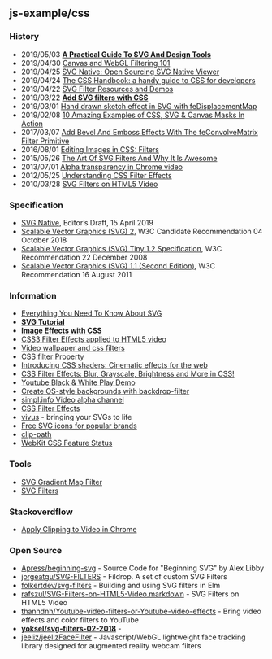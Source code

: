 ## js-example/css

### History
- 2019/05/03 [**A Practical Guide To SVG And Design Tools**](https://www.smashingmagazine.com/2019/05/svg-design-tools-practical-guide/)
- 2019/04/30 [Canvas and WebGL Filtering 101](https://tech.shutterstock.com/2019/04/30/canvas-webgl-filtering-concepts)
- 2019/04/25 [SVG Native: Open Sourcing SVG Native Viewer](https://medium.com/adobetech/svg-native-open-sourcing-svg-native-viewer-988125328a07)
- 2019/04/24 [The CSS Handbook: a handy guide to CSS for developers](https://www.freecodecamp.org/news/the-css-handbook-a-handy-guide-to-css-for-developers-b56695917d11/)
- 2019/04/22 [SVG Filter Resources and Demos](https://1stwebdesigner.com/svg-filter-resources-and-demos/)
- 2019/03/22 [**Add SVG filters with CSS**](https://www.creativebloq.com/how-to/add-svg-filters-with-css)
- 2019/03/01 [Hand drawn sketch effect in SVG with feDisplacementMap](https://lofi.codes/post/hand-drawn-sketch-effect-in-svg-with-fedisplacementmap/)
- 2019/02/08 [10 Amazing Examples of CSS, SVG & Canvas Masks In Action](https://speckyboy.com/css-svg-canvas-masks/)
- 2017/03/07 [Add Bevel And Emboss Effects With The feConvolveMatrix Filter Primitive](https://vanseodesign.com/web-design/svg-filter-primitives-feconvolvematrix/)
- 2016/08/01 [Editing Images in CSS: Filters](https://code.tutsplus.com/tutorials/editing-images-in-css-filters--cms-25948)
- 2015/05/26 [The Art Of SVG Filters And Why It Is Awesome](https://www.smashingmagazine.com/2015/05/why-the-svg-filter-is-awesome/s)
- 2013/07/01 [Alpha transparency in Chrome video](https://developers.google.com/web/updates/2013/07/Alpha-transparency-in-Chrome-video)
- 2012/05/25 [Understanding CSS Filter Effects](https://www.html5rocks.com/en/tutorials/filters/understanding-css/)
- 2010/03/28 [SVG Filters on HTML5 Video](https://www.paulirish.com/2010/svg-filters-on-html5-video/)


### Specification
- [SVG Native](https://w3c.github.io/svgwg/specs/svg-native/index.html), Editor’s Draft, 15 April 2019
- [Scalable Vector Graphics (SVG) 2](https://www.w3.org/TR/SVG2/), W3C Candidate Recommendation 04 October 2018
- [Scalable Vector Graphics (SVG) Tiny 1.2 Specification](https://www.w3.org/TR/SVGTiny12/), W3C Recommendation 22 December 2008
- [Scalable Vector Graphics (SVG) 1.1 (Second Edition)](https://www.w3.org/TR/SVG11/), W3C Recommendation 16 August 2011


### Information
- [Everything You Need To Know About SVG](https://css-tricks.com/lodge/svg/)
- [**SVG Tutorial**](https://www.tutorialspoint.com/svg/index.htm)
- [**Image Effects with CSS**](https://bennettfeely.com/image-effects/)
- [CSS3 Filter Effects applied to HTML5 video](https://codepen.io/ygjack/pen/xrqQjR)
- [Video wallpaper and css filters](https://codepen.io/jakob-e/full/Qjpowv)
- [CSS filter Property](https://www.w3schools.com/cssref/css3_pr_filter.asp)
- [Introducing CSS shaders: Cinematic effects for the web](https://www.adobe.com/devnet/archive/html5/articles/css-shaders.html)
- [CSS Filter Effects: Blur, Grayscale, Brightness and More in CSS!](https://www.sitepoint.com/css-filter-effects-blur-grayscale-brightness-and-more-in-css/)
- [Youtube Black & White Play Demo](https://www.w3tweaks.com/includes/preview.php?pagename=apply-css-b-w-filter-to-youtube-video&zip=yes)
- [Create OS-style backgrounds with backdrop-filter](https://web.dev/backdrop-filter)
- [simpl.info Video alpha channel](https://simpl.info/videoalpha/)
- [CSS Filter Effects](http://html5-demos.appspot.com/static/css/filters/index.html)
- [vivus](https://maxwellito.github.io/vivus/) - bringing your SVGs to life
- [Free SVG icons for popular brands](https://simpleicons.org/)
- [clip-path](https://css-tricks.com/almanac/properties/c/clip-path/)
- [WebKit CSS Feature Status](https://webkit.org/css-status/#)



### Tools
- [SVG Gradient Map Filter](https://yoksel.github.io/svg-gradient-map/#/)
- [SVG Filters](https://yoksel.github.io/svg-filters/#/)


### Stackoverdflow
- [Apply Clipping to Video in Chrome](https://stackoverflow.com/questions/37592396/apply-clipping-to-video-in-chrome)


### Open Source
- [Apress/beginning-svg](https://github.com/Apress/beginning-svg) - Source Code for "Beginning SVG" by Alex Libby
- [jorgeatgu/SVG-FILTERS](https://github.com/jorgeatgu/SVG-FILTERS) - Fildrop. A set of custom SVG Filters
- [folkertdev/svg-filters](https://github.com/folkertdev/svg-filters) - Building and using SVG filters in Elm
- [rafszul/SVG-Filters-on-HTML5-Video.markdown](https://gist.github.com/rafszul/a6f28a0e4b912dd7c18b) - SVG Filters on HTML5 Video
- [thanhdnh/Youtube-video-filters-or-Youtube-video-effects](https://github.com/thanhdnh/Youtube-video-filters-or-Youtube-video-effects) - Bring video effects and color filters to YouTube
- [**yoksel/svg-filters-02-2018**](https://github.com/yoksel/svg-filters-02-2018) - 
- [jeeliz/jeelizFaceFilter](https://github.com/jeeliz/jeelizFaceFilter) - Javascript/WebGL lightweight face tracking library designed for augmented reality webcam filters
